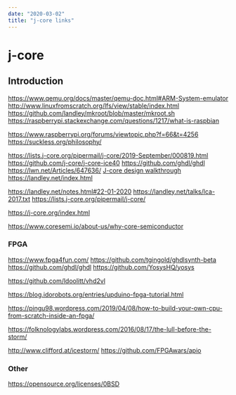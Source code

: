 ```yaml
---
date: "2020-03-02"
title: "j-core links"
---
```

<!-- 2020-03-02-j-core-links.md -->

<!-- markdownlint-disable MD025 -->
# j-core
<!-- markdownlint-enable MD025 -->

## Introduction

<!-- markdownlint-disable MD034 -->

https://www.qemu.org/docs/master/qemu-doc.html#ARM-System-emulator
http://www.linuxfromscratch.org/lfs/view/stable/index.html
https://github.com/landley/mkroot/blob/master/mkroot.sh
https://raspberrypi.stackexchange.com/questions/1217/what-is-raspbian

https://www.raspberrypi.org/forums/viewtopic.php?f=66&t=4256
https://suckless.org/philosophy/

https://lists.j-core.org/pipermail/j-core/2019-September/000819.html
https://github.com/j-core/j-core-ice40
https://github.com/ghdl/ghdl
https://lwn.net/Articles/647636/
[J-core design walkthrough](https://j-core.org/talks/ELC-2016.pdf)
https://landley.net/index.html

https://landley.net/notes.html#22-01-2020
https://landley.net/talks/lca-2017.txt
https://lists.j-core.org/pipermail/j-core/

https://j-core.org/index.html

https://www.coresemi.io/about-us/why-core-semiconductor

### FPGA

https://www.fpga4fun.com/
https://github.com/tgingold/ghdlsynth-beta 
https://github.com/ghdl/ghdl
https://github.com/YosysHQ/yosys

https://github.com/ldoolitt/vhd2vl

https://blog.idorobots.org/entries/upduino-fpga-tutorial.html

https://pingu98.wordpress.com/2019/04/08/how-to-build-your-own-cpu-from-scratch-inside-an-fpga/

https://folknologylabs.wordpress.com/2016/08/17/the-lull-before-the-storm/

http://www.clifford.at/icestorm/
https://github.com/FPGAwars/apio 

### Other

https://opensource.org/licenses/0BSD

<!-- markdownlint-enable MD034 -->
